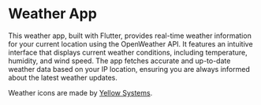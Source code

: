 # Weather App

This weather app, built with Flutter, provides real-time weather information for your current location using the OpenWeather API. It features an intuitive interface that displays current weather conditions, including temperature, humidity, and wind speed. The app fetches accurate and up-to-date weather data based on your IP location, ensuring you are always informed about the latest weather updates.

Weather icons are made by [Yellow Systems](https://dribbble.com/yellow_systems).
